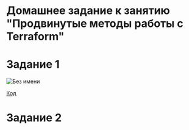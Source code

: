 # Домашнее задание к занятию "Продвинутые методы работы с Terraform"

# Задание 1

![Без имени](https://github.com/Dimarkle/DevOps/assets/118626944/89b545a3-4c18-4ae7-bff8-b7155b219ed6)

[Код]()

# Задание 2

#


#

#



#

